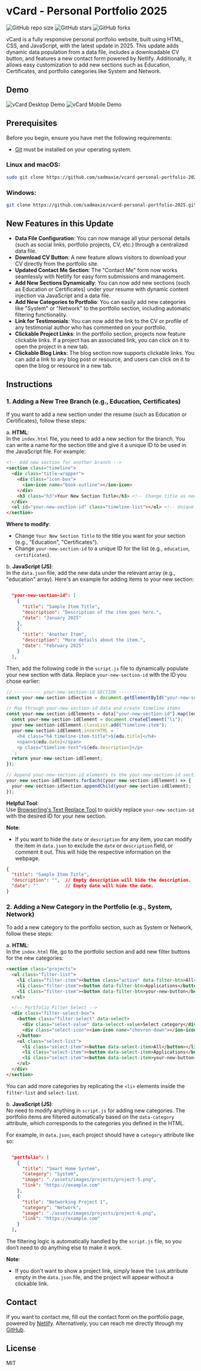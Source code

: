 # vCard - Personal Portfolio 2025

![GitHub repo size](https://img.shields.io/github/repo-size/sadmaxie/vcard-personal-portfolio-2025)
![GitHub stars](https://img.shields.io/github/stars/sadmaxie/vcard-personal-portfolio-2025?style=social)
![GitHub forks](https://img.shields.io/github/forks/sadmaxie/vcard-personal-portfolio-2025?style=social)

vCard is a fully responsive personal portfolio website, built using HTML, CSS, and JavaScript, with the latest update in 2025. This update adds dynamic data population from a data file, includes a downloadable CV button, and features a new contact form powered by Netlify. Additionally, it allows easy customization to add new sections such as Education, Certificates, and portfolio categories like System and Network.

## Demo

![vCard Desktop Demo](./website-demo-image/desktop.png "Desktop Demo")
![vCard Mobile Demo](./website-demo-image/mobile.png "Mobile Demo")

## Prerequisites

Before you begin, ensure you have met the following requirements:

* [Git](https://git-scm.com/downloads "Download Git") must be installed on your operating system.

### Linux and macOS:
```bash
sudo git clone https://github.com/sadmaxie/vcard-personal-portfolio-2025.git
```
### Windows:
```bash
git clone https://github.com/sadmaxie/vcard-personal-portfolio-2025.git
```

## New Features in this Update

- **Data File Configuration**: You can now manage all your personal details (such as social links, portfolio projects, CV, etc.) through a centralized data file.
- **Download CV Button**: A new feature allows visitors to download your CV directly from the portfolio site.
- **Updated Contact Me Section**: The "Contact Me" form now works seamlessly with Netlify for easy form submissions and management.
- **Add New Sections Dynamically**: You can now add new sections (such as Education or Certificates) under your resume with dynamic content injection via JavaScript and a data file.
- **Add New Categories to Portfolio**: You can easily add new categories like "System" or "Network" to the portfolio section, including automatic filtering functionality.
- **Link for Testimonials**: You can now add the link to the CV or profile of any testimonial author who has commented on your portfolio.
- **Clickable Project Links**: In the portfolio section, projects now feature clickable links. If a project has an associated link, you can click on it to open the project in a new tab.
- **Clickable Blog Links**: The blog section now supports clickable links. You can add a link to any blog post or resource, and users can click on it to open the blog or resource in a new tab.

## Instructions

### 1. Adding a New Tree Branch (e.g., Education, Certificates)
If you want to add a new section under the resume (such as Education or Certificates), follow these steps:

a. **HTML**:  
In the `index.html` file, you need to add a new section for the branch. You can write a name for the section title and give it a unique ID to be used in the JavaScript file. For example:

```html
<!-- Add new section for another branch -->
<section class="timeline">
  <div class="title-wrapper">
    <div class="icon-box">
      <ion-icon name="book-outline"></ion-icon>
    </div>
    <h3 class="h3">Your New Section Title</h3> <!-- Change title as needed -->
  </div>
  <ol id="your-new-section-id" class="timeline-list"></ol> <!-- Unique ID for the list -->
</section>
```

**Where to modify**:
- Change `Your New Section Title` to the title you want for your section (e.g., "Education", "Certificates").
- Change `your-new-section-id` to a unique ID for the list (e.g., `education`, `certificates`).

b. **JavaScript (JS)**:  
In the `data.json` file, add the new data under the relevant array (e.g., "education" array). Here's an example for adding items to your new section:

```json

  "your-new-section-id": [
    {
      "title": "Sample Item Title",
      "description": "Description of the item goes here.",
      "date": "January 2025"
    },
    {
      "title": "Another Item",
      "description": "More details about the item.",
      "date": "February 2025"
    }
  ],

```

Then, add the following code in the `script.js` file to dynamically populate your new section with data. Replace `your-new-section-id` with the ID you chose earlier:

```javascript
// ---------- your-new-section-id SECTION ----------
const your-new-section-idSection = document.getElementById("your-new-section-id");

// Map through your-new-section-id data and create timeline items
const your-new-section-idElements = data["your-new-section-id"].map((edu) => {
  const your-new-section-idElement = document.createElement("li");
  your-new-section-idElement.classList.add("timeline-item");
  your-new-section-idElement.innerHTML = `
    <h4 class="h4 timeline-item-title">${edu.title}</h4>
    <span>${edu.date}</span>
    <p class="timeline-text">${edu.description}</p>
  `;
  return your-new-section-idElement;
});

// Append your-new-section-id elements to the your-new-section-id section
your-new-section-idElements.forEach((your-new-section-idElement) => {
  your-new-section-idSection.appendChild(your-new-section-idElement);
});
```

**Helpful Tool**:  
Use [Browserling's Text Replace Tool](https://www.browserling.com/tools/text-replace) to quickly replace `your-new-section-id` with the desired ID for your new section.

**Note**:  
- If you want to hide the `date` or `description` for any item, you can modify the item in `data.json` to exclude the `date` or `description` field, or comment it out. This will hide the respective information on the webpage.

```json
{
  "title": "Sample Item Title",
  "description": "",  // Empty description will hide the description.
  "date": ""          // Empty date will hide the date.
}
```

### 2. Adding a New Category in the Portfolio (e.g., System, Network)
To add a new category to the portfolio section, such as System or Network, follow these steps:

a. **HTML**:  
In the `index.html` file, go to the portfolio section and add new filter buttons for the new categories:

```html
<section class="projects">
  <ul class="filter-list">
    <li class="filter-item"><button class="active" data-filter-btn>All</button></li>
    <li class="filter-item"><button data-filter-btn>Applications</button></li> <!-- Remove It If You Dont Need It -->
    <li class="filter-item"><button data-filter-btn>your-new-button</button></li> <!-- Add Your New Button here -->
  </ul>

  <!-- Portfolio Filter Select -->
  <div class="filter-select-box">
    <button class="filter-select" data-select>
      <div class="select-value" data-selecct-value>Select category</div>
      <div class="select-icon"><ion-icon name="chevron-down"></ion-icon></div>
    </button>
    <ul class="select-list">
      <li class="select-item"><button data-select-item>All</button></li>
      <li class="select-item"><button data-select-item>Applications</button></li> <!-- Remove It If You Dont Need It -->
      <li class="select-item"><button data-select-item>your-new-button</button></li>   <!-- Add Your New Button here -->
    </ul>
  </div>
</section>
```

You can add more categories by replicating the `<li>` elements inside the `filter-list` and `select-list`.

b. **JavaScript (JS)**:  
No need to modify anything in `script.js` for adding new categories. The portfolio items are filtered automatically based on the `data-category` attribute, which corresponds to the categories you defined in the HTML.

For example, in `data.json`, each project should have a `category` attribute like so:

```json

  "portfolio": [
    {
      "title": "Smart Home System",
      "category": "System",
      "image": "./assets/images/projects/project-5.png",
      "link": "https://example.com"
    },
    {
      "title": "Networking Project 1",
      "category": "Network",
      "image": "./assets/images/projects/project-6.png",
      "link": "https://example.com"
    }
  ],

```

The filtering logic is automatically handled by the `script.js` file, so you don’t need to do anything else to make it work.

**Note**:  
- If you don’t want to show a project link, simply leave the `link` attribute empty in the `data.json` file, and the project will appear without a clickable link.

## Contact

If you want to contact me, fill out the contact form on the portfolio page, powered by [Netlify](https://ahmet-abed.netlify.app/). Alternatively, you can reach me directly through my [GitHub](https://github.com/sadmaxie).

## License

MIT

